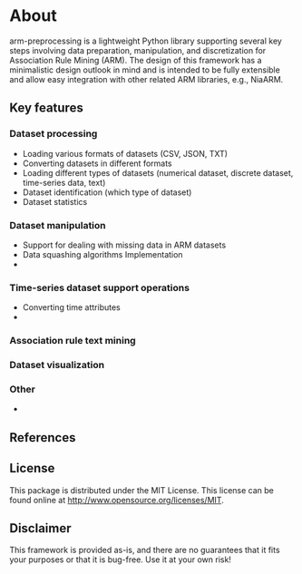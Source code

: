 # About

arm-preprocessing is a lightweight Python library supporting several key steps involving data preparation, manipulation, and discretization for Association Rule Mining (ARM). The design of this framework has a minimalistic design outlook in mind and is intended to be fully extensible and allow easy integration with other related ARM libraries, e.g., NiaARM.

## Key features

### Dataset processing

- Loading various formats of datasets (CSV, JSON, TXT)
- Converting datasets in different formats
- Loading different types of datasets (numerical dataset, discrete dataset, time-series data, text)
- Dataset identification (which type of dataset)
- Dataset statistics

### Dataset manipulation

- Support for dealing with missing data in ARM datasets
- Data squashing algorithms Implementation
-

### Time-series dataset support operations

- Converting time attributes
-

### Association rule text mining

### Dataset visualization

### Other

-

## References

## License

This package is distributed under the MIT License. This license can be found online
at <http://www.opensource.org/licenses/MIT>.

## Disclaimer

This framework is provided as-is, and there are no guarantees that it fits your purposes or that it is bug-free. Use it at your own risk!

